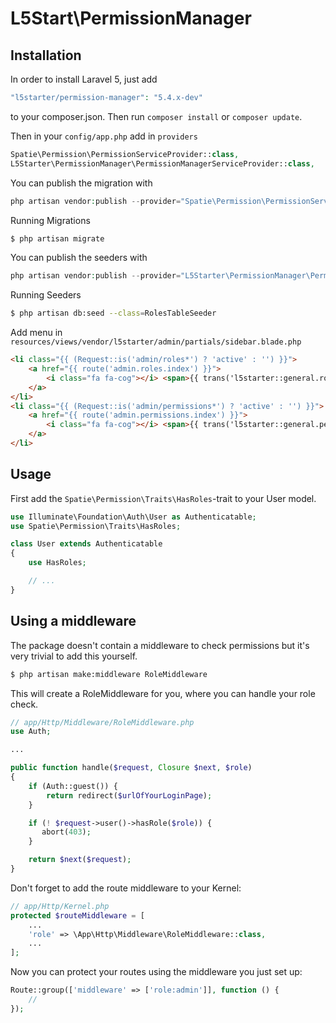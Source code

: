 # L5Start\PermissionManager

## Installation

In order to install Laravel 5, just add

``` php
"l5starter/permission-manager": "5.4.x-dev"
```
to your composer.json. Then run `composer install` or `composer update`.

Then in your `config/app.php` add in `providers`

``` php
Spatie\Permission\PermissionServiceProvider::class,
L5Starter\PermissionManager\PermissionManagerServiceProvider::class,
```

You can publish the migration with

``` php
php artisan vendor:publish --provider="Spatie\Permission\PermissionServiceProvider" --tag="migrations"
```

Running Migrations

``` bash
$ php artisan migrate
```

You can publish the seeders with

``` php
php artisan vendor:publish --provider="L5Starter\PermissionManager\PermissionManagerServiceProvider" --tag="seeder"
```

Running Seeders

``` bash
$ php artisan db:seed --class=RolesTableSeeder
```

Add menu in `resources/views/vendor/l5starter/admin/partials/sidebar.blade.php`

``` html
<li class="{{ (Request::is('admin/roles*') ? 'active' : '') }}">
    <a href="{{ route('admin.roles.index') }}">
        <i class="fa fa-cog"></i> <span>{{ trans('l5starter::general.roles') }}</span>
    </a>
</li>
<li class="{{ (Request::is('admin/permissions*') ? 'active' : '') }}">
    <a href="{{ route('admin.permissions.index') }}">
        <i class="fa fa-cog"></i> <span>{{ trans('l5starter::general.permissions') }}</span>
    </a>
</li>
```

## Usage
First add the `Spatie\Permission\Traits\HasRoles`-trait to your User model.

```php
use Illuminate\Foundation\Auth\User as Authenticatable;
use Spatie\Permission\Traits\HasRoles;

class User extends Authenticatable
{
    use HasRoles;

    // ...
}
```

## Using a middleware
The package doesn't contain a middleware to check permissions but it's very trivial to add this yourself.

``` bash
$ php artisan make:middleware RoleMiddleware
```

This will create a RoleMiddleware for you, where you can handle your role check.
```php
// app/Http/Middleware/RoleMiddleware.php
use Auth;

...

public function handle($request, Closure $next, $role)
{
    if (Auth::guest()) {
        return redirect($urlOfYourLoginPage);
    }

    if (! $request->user()->hasRole($role)) {
       abort(403);
    }

    return $next($request);
}
```

Don't forget to add the route middleware to your Kernel:

```php
// app/Http/Kernel.php
protected $routeMiddleware = [
    ...
    'role' => \App\Http\Middleware\RoleMiddleware::class,
    ...
];
```

Now you can protect your routes using the middleware you just set up:

```php
Route::group(['middleware' => ['role:admin']], function () {
    //
});
```
